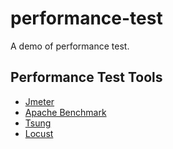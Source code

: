 # performance-test
A demo of performance test.

## Performance Test Tools

* [Jmeter](https://jmeter.apache.org/)
* [Apache Benchmark](http://httpd.apache.org/)
* [Tsung](http://tsung.erlang-projects.org/)
* [Locust](https://locust.io/)

